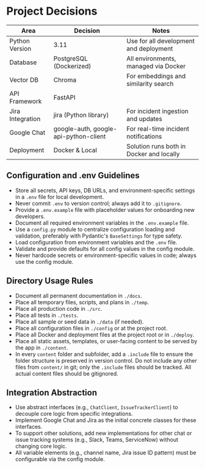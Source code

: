 # Project Decisions

| Area                | Decision                        | Notes                                      |
|---------------------|----------------------------------|--------------------------------------------|
| Python Version      | 3.11                             | Use for all development and deployment     |
| Database            | PostgreSQL (Dockerized)          | All environments, managed via Docker       |
| Vector DB           | Chroma                           | For embeddings and similarity search       |
| API Framework       | FastAPI                          |                                            |
| Jira Integration    | jira (Python library)            | For incident ingestion and updates         |
| Google Chat         | google-auth, google-api-python-client | For real-time incident notifications |
| Deployment          | Docker & Local                   | Solution runs both in Docker and locally   |

## Configuration and .env Guidelines

- Store all secrets, API keys, DB URLs, and environment-specific settings in a `.env` file for local development.
- Never commit `.env` to version control; always add it to `.gitignore`.
- Provide a `.env.example` file with placeholder values for onboarding new developers.
- Document all required environment variables in the `.env.example` file.
- Use a `config.py` module to centralize configuration loading and validation, preferably with Pydantic's `BaseSettings` for type safety.
- Load configuration from environment variables and the `.env` file.
- Validate and provide defaults for all config values in the config module.
- Never hardcode secrets or environment-specific values in code; always use the config module.

## Directory Usage Rules

- Document all permanent documentation in `./docs`.
- Place all temporary files, scripts, and plans in `./temp`.
- Place all production code in `./src`.
- Place all tests in `./tests`.
- Place all sample or seed data in `./data` (if needed).
- Place all configuration files in `./config` or at the project root.
- Place all Docker and deployment files at the project root or in `./deploy`.
- Place all static assets, templates, or user-facing content to be served by the app in `./content`.
- In every `content` folder and subfolder, add a `.include` file to ensure the folder structure is preserved in version control. Do not include any other files from `content/` in git; only the `.include` files should be tracked. All actual content files should be gitignored.

## Integration Abstraction

- Use abstract interfaces (e.g., `ChatClient`, `IssueTrackerClient`) to decouple core logic from specific integrations.
- Implement Google Chat and Jira as the initial concrete classes for these interfaces.
- To support other solutions, add new implementations for other chat or issue tracking systems (e.g., Slack, Teams, ServiceNow) without changing core logic.
- All variable elements (e.g., channel name, Jira issue ID pattern) must be configurable via the config module. 